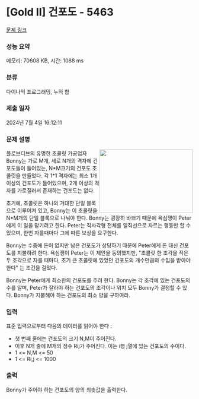 # [Gold II] 건포도 - 5463 

[문제 링크](https://www.acmicpc.net/problem/5463) 

### 성능 요약

메모리: 70608 KB, 시간: 1088 ms

### 분류

다이나믹 프로그래밍, 누적 합

### 제출 일자

2024년 7월 4일 16:12:11

### 문제 설명

<p><img alt="" src="https://www.acmicpc.net/upload/images2/raisins.png" style="float:right; height:171px; width:252px">플로브디브의 유명한 초콜릿 가공업자 Bonny는 가로 M개, 세로 N개의 격자에 건포도들이 들어있는, N*M크기의 건포도 초콜릿을 만들었다. 각 1*1 격자에는 최소 1개 이상의 건포도가 들어있으며, 2개 이상의 격자를 가로질러서 존재하는 건포도는 없다.</p>

<p>초기에, 초콜릿은 하나의 거대한 단일 블록으로 이루어져 있고, Bonny는 이 초콜릿을 N*M개의 단일 블록으로 나눠야 한다. Bonny는 굉장히 바쁘기 때문에 욕심쟁이 Peter에게 이 일을 맡기려고 한다. Peter는 직사각형 전체를 일직선으로 자르는 행동만 할 수 있으며, 한번 자를때마다 그에 따른 보상을 요구한다.</p>

<p>Bonny는 수중에 돈이 없지만 남은 건포도가 상당하기 때문에 Peter에게 돈 대신 건포도를 지불하려 한다. 욕심쟁이 Peter는 이 제안을 동의했지만, "초콜릿 한 조각을 작은 두 조각으로 자를 때마다, 초기 큰 초콜릿에 있었던 건포도의 개수만큼의 수입을 받아야 한다" 는 조건을 걸었다.</p>

<p>Bonny는 Peter에게 최소한의 건포도를 주려 한다. Bonny는 각 조각에 있는 건포도의 수를 알며, Peter가 잘라야 하는 건포도의 조각이나 위치 모두 Bonny가 결정할 수 있다. Bonny가 지불해야 하는 건포도의 최소 양을 구하여라.</p>

### 입력 

 <p>표준 입력으로부터 다음의 데이터를 읽어야 한다 :</p>

<ul>
	<li>첫 번째 줄에는 건포도의 크기 N,M이 주어진다.</li>
	<li>이후 N개 줄에 M개의 정수 Rij가 주어진다. 이는 i행 j열에 있는 건포도의 수이다.</li>
	<li>1 <= N,M <= 50</li>
	<li>1 <= Ri,j <= 1000</li>
</ul>

### 출력 

 <p>Bonny가 주어야 하는 건포도의 양의 최솟값을 출력한다.</p>

